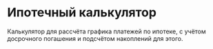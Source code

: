 # Ипотечный калькулятор
Калькулятор для рассчёта графика платежей по ипотеке, с учётом досрочного погашения и подсчётом накоплений для этого.
